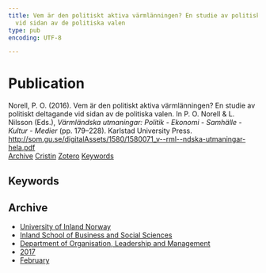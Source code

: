 ```yaml
---
title: Vem är den politiskt aktiva värmlänningen? En studie av politiskt deltagande
  vid sidan av de politiska valen
type: pub
encoding: UTF-8

---
```

<h1>Publication</h1>
<article id="csl-bib-container-92PZ94QV" class="csl-bib-container">
  <div class="csl-bib-body"> <div class="csl-entry">Norell, P. O. (2016). Vem är den politiskt aktiva värmlänningen? En studie av politiskt deltagande vid sidan av de politiska valen. In P. O. Norell &#38; L. Nilsson (Eds.), <i>Värmländska utmaningar: Politik - Ekonomi - Samhälle - Kultur - Medier</i> (pp. 179–228). Karlstad University Press. <a href="http://som.gu.se/digitalAssets/1580/1580071_v--rml--ndska-utmaningar-hela.pdf">http://som.gu.se/digitalAssets/1580/1580071_v--rml--ndska-utmaningar-hela.pdf</a></div> </div>
  <div class="csl-bib-buttons">
    <a href="#taxonomy-article-92PZ94QV" alt="archive" class="csl-bib-button">Archive</a>
    <a href="https://app.cristin.no/results/show.jsf?id=1445234" alt="Cristin" class="csl-bib-button">Cristin</a>
    <a href="http://zotero.org/groups/5881554/items/92PZ94QV" alt="Zotero" class="csl-bib-button">Zotero</a>
    <a href="#keywords-article-92PZ94QV" alt="keywords" class="csl-bib-button">Keywords</a>
  </div>
  <div id="csl-bib-meta-container-92PZ94QV"></div>
</article>
<div id="csl-bib-meta-92PZ94QV" class="csl-bib-meta">
  <article id="keywords-article-92PZ94QV" class="keywords-article">
    <h1>Keywords</h1>
    
  </article>
  <article id="taxonomy-article-92PZ94QV" class="taxonomy-article">
    <h1>Archive</h1>
    <ul>
      <li>
        <a href="/en/archive/?key=3DCRN523">University of Inland Norway</a>
      </li>
      <li>
        <a href="/en/archive/?key=DU8Q9LN9">Inland School of Business and Social Sciences</a>
      </li>
      <li>
        <a href="/en/archive/?key=4LUWR3ZM">Department of Organisation, Leadership and Management</a>
      </li>
      <li>
        <a href="/en/archive/?key=KF5I8TQ8">2017</a>
      </li>
      <li>
        <a href="/en/archive/?key=Q5ZAHYMT">February</a>
      </li>
    </ul>
  </article>
</div>
